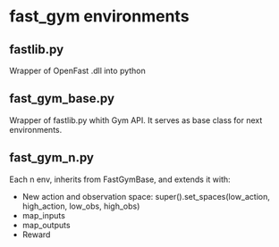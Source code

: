 # fast_gym environments

## fastlib.py

Wrapper of OpenFast .dll into python

## fast_gym_base.py

Wrapper of fastlib.py whith Gym API. It serves as base class for next environments.


## fast_gym_n.py

Each n env, inherits from FastGymBase, and extends it with:

- New action and observation space:         super().set_spaces(low_action, high_action, low_obs, high_obs)
- map_inputs
- map_outputs
- Reward